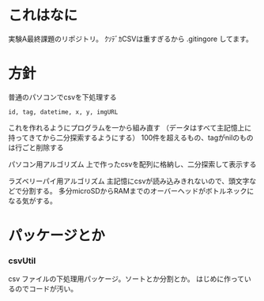 # これはなに
実験A最終課題のリポジトリ。
ｸｿﾃﾞｶCSVは重すぎるから .gitingore してます。

# 方針
普通のパソコンでcsvを下処理する
```
id, tag, datetime, x, y, imgURL
```
これを作れるようにプログラムを一から組み直す
（データはすべて主記憶上に持ってきてから二分探索するようにする）
100件を超えるもの、tagがnilのものは行ごと削除する

パソコン用アルゴリズム
上で作ったcsvを配列に格納し、二分探索して表示する

ラズベリーパイ用アルゴリズム
主記憶にcsvが読み込みきれないので、頭文字などで分割する。
多分microSDからRAMまでのオーバーヘッドがボトルネックになる気がする。

# パッケージとか
### csvUtil
csv ファイルの下処理用パッケージ。ソートとか分割とか。
はじめに作っているのでコードが汚い。